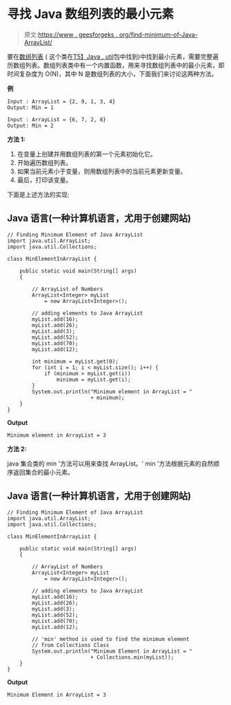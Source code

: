 # 寻找 Java 数组列表的最小元素

> 原文:[https://www . geesforgeks . org/find-minimum-of-Java-ArrayList/](https://www.geeksforgeeks.org/finding-minimum-element-of-java-arraylist/)

要在[数组列表](https://www.geeksforgeeks.org/arraylist-in-java/) ( 这个类在[T5】Java . util](https://www.geeksforgeeks.org/java-util-package-java/)包中找到)中找到最小元素，需要完整遍历数组列表。数组列表类中有一个内置函数，用来寻找数组列表中的最小元素，即时间复杂度为 O(N)，其中 N 是数组列表的大小，下面我们来讨论这两种方法。

**例**

```
Input : ArrayList = {2, 9, 1, 3, 4}
Output: Min = 1

Input : ArrayList = {6, 7, 2, 8}
Output: Min = 2
```

**方法 1:**

1.  在变量上创建并用数组列表的第一个元素初始化它。
2.  开始遍历数组列表。
3.  如果当前元素小于变量，则用数组列表中的当前元素更新变量。
4.  最后，打印该变量。

下面是上述方法的实现:

## Java 语言(一种计算机语言，尤用于创建网站)

```
// Finding Minimum Element of Java ArrayList
import java.util.ArrayList;
import java.util.Collections;

class MinElementInArrayList {

    public static void main(String[] args)
    {

        // ArrayList of Numbers  
        ArrayList<Integer> myList
            = new ArrayList<Integer>();

        // adding elements to Java ArrayList
        myList.add(16);
        myList.add(26);
        myList.add(3);
        myList.add(52);
        myList.add(70);
        myList.add(12);

        int minimum = myList.get(0);
        for (int i = 1; i < myList.size(); i++) {
            if (minimum > myList.get(i))
                minimum = myList.get(i);
        }
        System.out.println("Minimum element in ArrayList = "
                           + minimum);
    }
}
```

**Output**

```
Minimum element in ArrayList = 3
```

**方法 2:**

java 集合类的 min '方法可以用来查找 ArrayList。' min '方法根据元素的自然顺序返回集合的最小元素。

## Java 语言(一种计算机语言，尤用于创建网站)

```
// Finding Minimum Element of Java ArrayList
import java.util.ArrayList;
import java.util.Collections;

class MinElementInArrayList {

    public static void main(String[] args)
    {

        // ArrayList of Numbers
        ArrayList<Integer> myList
            = new ArrayList<Integer>();

        // adding elements to Java ArrayList
        myList.add(16);
        myList.add(26);
        myList.add(3);
        myList.add(52);
        myList.add(70);
        myList.add(12);

        // 'min' method is used to find the minimum element
        // from Collections Class
        System.out.println("Minimum Element in ArrayList = "
                           + Collections.min(myList));
    }
}
```

**Output**

```
Minimum Element in ArrayList = 3
```